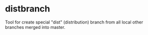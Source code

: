 distbranch
=========
Tool for create special "dist" (distribution) branch from all local other branches merged into master.
